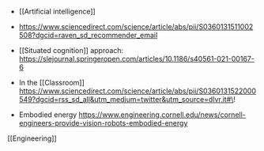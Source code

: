   - [[Artificial intelligence]]

  - https://www.sciencedirect.com/science/article/abs/pii/S0360131511002508?dgcid=raven_sd_recommender_email

  - [[Situated cognition]] approach:
    https://slejournal.springeropen.com/articles/10.1186/s40561-021-00167-6

  - In the [[Classroom]]
    https://www.sciencedirect.com/science/article/abs/pii/S0360131522000549?dgcid=rss_sd_all&utm_medium=twitter&utm_source=dlvr.it#\!

  - Embodied energy
    https://www.engineering.cornell.edu/news/cornell-engineers-provide-vision-robots-embodied-energy

[[Engineering]]